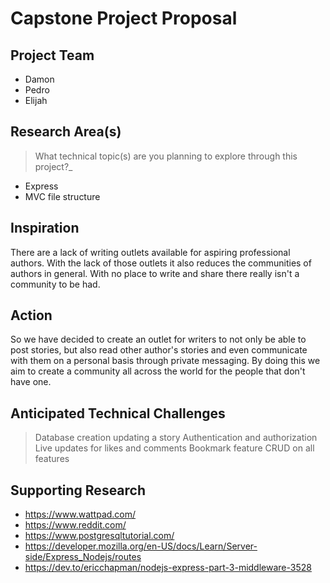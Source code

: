 # Capstone Project Proposal

## Project Team
* Damon 
* Pedro
* Elijah
  
## Research Area(s)
> What technical topic(s) are you planning to explore through this project?_
* Express
* MVC file structure


## Inspiration
There are a lack of writing outlets available for aspiring professional authors. With the lack of those outlets it also reduces the communities of authors in general. With no place to write and share there really isn't a community to be had. 
## Action
So we have decided to create an outlet for writers to not only be able to post stories, but also read other author's stories and even communicate with them on a personal basis through private messaging. By doing this we aim to create a community all across the world for the people that don't have one.
## Anticipated Technical Challenges
> Database creation
> updating a story
> Authentication and authorization
> Live updates for likes and comments
> Bookmark feature 
> CRUD on all features

## Supporting Research
* https://www.wattpad.com/
* https://www.reddit.com/
* https://www.postgresqltutorial.com/
* https://developer.mozilla.org/en-US/docs/Learn/Server-side/Express_Nodejs/routes
* https://dev.to/ericchapman/nodejs-express-part-3-middleware-3528

##

